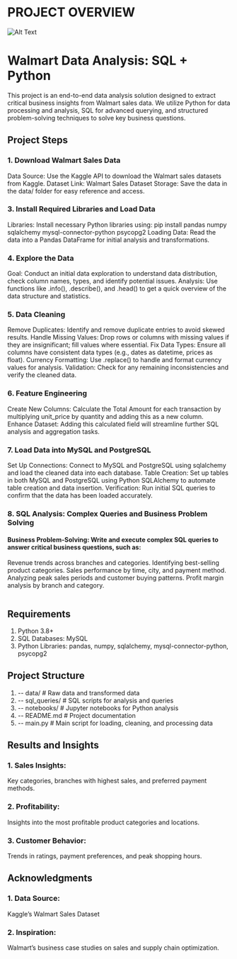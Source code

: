 # PROJECT OVERVIEW
![Alt Text](https://github.com/najirh/Walmart_SQL_Python/raw/main/walmart_project-piplelines.png)


# Walmart Data Analysis: SQL + Python
This project is an end-to-end data analysis solution designed to extract critical business insights from Walmart sales data. We utilize Python for data processing and analysis, SQL for advanced querying, and structured problem-solving techniques to solve key business questions. 
## Project Steps
### 1. Download Walmart Sales Data
Data Source: Use the Kaggle API to download the Walmart sales datasets from Kaggle.
Dataset Link: Walmart Sales Dataset
Storage: Save the data in the data/ folder for easy reference and access.

### 3. Install Required Libraries and Load Data
Libraries: Install necessary Python libraries using:
pip install pandas numpy sqlalchemy mysql-connector-python psycopg2
Loading Data: Read the data into a Pandas DataFrame for initial analysis and transformations.

### 4. Explore the Data
Goal: Conduct an initial data exploration to understand data distribution, check column names, types, and identify potential issues.
Analysis: Use functions like .info(), .describe(), and .head() to get a quick overview of the data structure and statistics.

### 5. Data Cleaning
Remove Duplicates: Identify and remove duplicate entries to avoid skewed results.
Handle Missing Values: Drop rows or columns with missing values if they are insignificant; fill values where essential.
Fix Data Types: Ensure all columns have consistent data types (e.g., dates as datetime, prices as float).
Currency Formatting: Use .replace() to handle and format currency values for analysis.
Validation: Check for any remaining inconsistencies and verify the cleaned data.

### 6. Feature Engineering
Create New Columns: Calculate the Total Amount for each transaction by multiplying unit_price by quantity and adding this as a new column.
Enhance Dataset: Adding this calculated field will streamline further SQL analysis and aggregation tasks.

### 7. Load Data into MySQL and PostgreSQL
Set Up Connections: Connect to MySQL and PostgreSQL using sqlalchemy and load the cleaned data into each database.
Table Creation: Set up tables in both MySQL and PostgreSQL using Python SQLAlchemy to automate table creation and data insertion.
Verification: Run initial SQL queries to confirm that the data has been loaded accurately.

### 8. SQL Analysis: Complex Queries and Business Problem Solving
#### Business Problem-Solving: Write and execute complex SQL queries to answer critical business questions, such as:
Revenue trends across branches and categories.
Identifying best-selling product categories.
Sales performance by time, city, and payment method.
Analyzing peak sales periods and customer buying patterns.
Profit margin analysis by branch and category.
```

```
## Requirements
1. Python 3.8+
2. SQL Databases: MySQL
3. Python Libraries: pandas, numpy, sqlalchemy, mysql-connector-python, psycopg2

## Project Structure
 1. -- data/                     # Raw data and transformed data
 2. -- sql_queries/              # SQL scripts for analysis and queries
 3. -- notebooks/                # Jupyter notebooks for Python analysis
 4. -- README.md                 # Project documentation
 5. -- main.py                   # Main script for loading, cleaning, and processing data

## Results and Insights
### 1. Sales Insights: 
Key categories, branches with highest sales, and preferred payment methods.
### 2. Profitability: 
Insights into the most profitable product categories and locations.
### 3. Customer Behavior: 
Trends in ratings, payment preferences, and peak shopping hours.

## Acknowledgments
### 1. Data Source:
Kaggle’s Walmart Sales Dataset
### 2. Inspiration:
Walmart’s business case studies on sales and supply chain optimization.

